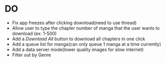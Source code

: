 # DO 
- Fix app freezes after clicking download(need to use thread)
- Allow user to type the chapter number of manga that the user wants to download (ex: 1-500)
- Add a *Download All* button to download all chapters in one click
- Add a queue list for manga(can only queue 1 manga at a time currently)
- Add a data server mode(lower quality images for slow internet)
- Filter out by Genre
